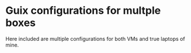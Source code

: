 # Guix configurations for multple boxes 

Here included are multiple configurations for both VMs and true laptops of mine.

